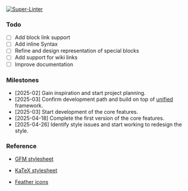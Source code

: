 [![Super-Linter](https://github.com/Appleblue17/Notesaw/actions/workflows/lint.yml/badge.svg)](https://github.com/marketplace/actions/super-linter)

### Todo

- [ ] Add block link support
- [ ] Add inline Syntax
- [ ] Refine and design representation of special blocks
- [ ] Add support for wiki links
- [ ] Improve documentation

### Milestones

- [2025-02] Gain inspiration and start project planning.
- [2025-03] Confirm development path and build on top of [unified](https://github.com/unifiedjs/unified) framework.
- [2025-03] Start development of the core features.
- [2025-04-18] Complete the first version of the core features.
- [2025-04-26] Identify style issues and start working to redesign the style.

### Reference

- [GFM stylesheet](https://cdnjs.com/libraries/github-markdown-css)

- [KaTeX stylesheet](https://cdn.jsdelivr.net/npm/katex@0.16.8/dist/katex.css)

- [Feather icons](https://feathericons.com/)

<!-- This is the README for your extension. After writing up a brief description, we recommend including the following sections.

## Features

Describe specific features of your extension including screenshots of your extension in action. Image paths are relative to this README file.

For example if there is an image subfolder under your extension project workspace:

\!\[feature X\]\(images/feature-x.png\)

> Tip: Many popular extensions utilize animations. This is an excellent way to show off your extension! We recommend short, focused animations that are easy to follow.

## Requirements

If you have any requirements or dependencies, add a section describing those and how to install and configure them.

## Extension Settings

Include if your extension adds any VS Code settings through the `contributes.configuration` extension point.

For example:

This extension contributes the following settings:

* `myExtension.enable`: Enable/disable this extension.
* `myExtension.thing`: Set to `blah` to do something.

## Known Issues

Calling out known issues can help limit users opening duplicate issues against your extension.

## Release Notes

Users appreciate release notes as you update your extension.

### 1.0.0

Initial release of ...

### 1.0.1

Fixed issue #.

### 1.1.0

Added features X, Y, and Z.

---

## Following extension guidelines

Ensure that you've read through the extensions guidelines and follow the best practices for creating your extension.

* [Extension Guidelines](https://code.visualstudio.com/api/references/extension-guidelines)

## Working with Markdown

You can author your README using Visual Studio Code. Here are some useful editor keyboard shortcuts:

* Split the editor (`Cmd+\` on macOS or `Ctrl+\` on Windows and Linux).
* Toggle preview (`Shift+Cmd+V` on macOS or `Shift+Ctrl+V` on Windows and Linux).
* Press `Ctrl+Space` (Windows, Linux, macOS) to see a list of Markdown snippets.

## For more information

* [Visual Studio Code's Markdown Support](http://code.visualstudio.com/docs/languages/markdown)
* [Markdown Syntax Reference](https://help.github.com/articles/markdown-basics/)

**Enjoy!** -->
